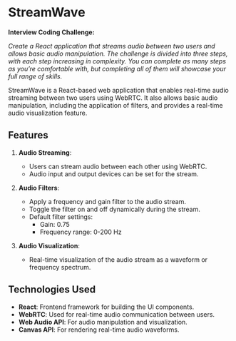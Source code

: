 # StreamWave

**Interview Coding Challenge:**

_Create a React application that streams audio between two users and allows basic audio manipulation. The challenge is divided into three steps, with each step increasing in complexity. You can complete as many steps as you’re comfortable with, but completing all of them will showcase your full range of skills._

StreamWave is a React-based web application that enables real-time audio streaming between two users using WebRTC. It also allows basic audio manipulation, including the application of filters, and provides a real-time audio visualization feature.

## Features

1. **Audio Streaming**:
   - Users can stream audio between each other using WebRTC.
   - Audio input and output devices can be set for the stream.
2. **Audio Filters**:

   - Apply a frequency and gain filter to the audio stream.
   - Toggle the filter on and off dynamically during the stream.
   - Default filter settings:
     - Gain: 0.75
     - Frequency range: 0-200 Hz

3. **Audio Visualization**:
   - Real-time visualization of the audio stream as a waveform or frequency spectrum.

## Technologies Used

- **React**: Frontend framework for building the UI components.
- **WebRTC**: Used for real-time audio communication between users.
- **Web Audio API**: For audio manipulation and visualization.
- **Canvas API**: For rendering real-time audio waveforms.

